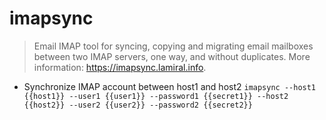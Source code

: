 # imapsync
> Email IMAP tool for syncing, copying and migrating email mailboxes between two IMAP servers, one way, and without duplicates.
> More information: <https://imapsync.lamiral.info>.

- Synchronize IMAP account between host1 and host2
`imapsync --host1 {{host1}} --user1 {{user1}} --password1 {{secret1}} --host2 {{host2}} --user2 {{user2}} --password2 {{secret2}}`
